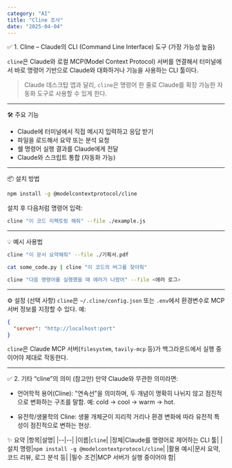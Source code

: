 ```yaml
---
category: "AI"
title: "Cline 조사"
date: "2025-04-04"
---
```


✅ 1. Cline – Claude의 CLI (Command Line Interface) 도구 (가장 가능성 높음)

`cline`은 Claude와 로컬 MCP(Model Context Protocol) 서버를 연결해서 터미널에서 바로 명령어 기반으로 Claude와 대화하거나 기능을 사용하는 CLI 툴이다.

> Claude 데스크탑 앱과 달리, `cline`은 명령어 한 줄로 Claude를 확장 가능한 자동화 도구로 사용할 수 있게 한다.

---

🛠 주요 기능
- Claude에 터미널에서 직접 메시지 입력하고 응답 받기
- 파일을 로드해서 요약 또는 분석 요청
- 쉘 명령어 실행 결과를 Claude에게 전달
- Claude와 스크립트 통합 (자동화 가능)

---

📦 설치 방법
```bash
npm install -g @modelcontextprotocol/cline
```
설치 후 다음처럼 명령어 입력:
```bash
cline "이 코드 리팩토링 해줘" --file ./example.js
```

---

💡 예시 사용법
```bash
cline "이 문서 요약해줘" --file ./기획서.pdf
```
```bash
cat some_code.py | cline "이 코드의 버그를 찾아줘"
```
```bash
cline "다음 명령어를 실행했을 때 에러가 나왔어" --file <에러 로그>
```

---

⚙️ 설정 (선택 사항)
`cline`은 `~/.cline/config.json` 또는 `.env`에서 환경변수로 MCP 서버 정보를 지정할 수 있다. 예:
```json
{
  "server": "http://localhost:port"
}
```
`cline`은 Claude MCP 서버(`filesystem`, `tavily-mcp` 등)가 백그라운드에서 실행 중이어야 제대로 작동한다.

---

✅ 2. 기타 “cline”의 의미 (참고만)
만약 Claude와 무관한 의미라면:

- 언어학적 용어(Cline): "연속선"을 의미하며, 두 개념이 명확히 나뉘지 않고 점진적으로 변화하는 구조를 말함. 예: cold → cool → warm → hot.

- 유전학/생물학의 Cline: 생물 개체군이 지리적 거리나 환경 변화에 따라 유전적 특성이 점진적으로 변하는 현상.

✨ 요약
|항목|설명|
|--|--|
|이름|`cline`|
|정체|Claude를 명령어로 제어하는 CLI 툴|
|설치 명령|`npm install -g @modelcontextprotocol/cline`|
|활용 예시|문서 요약, 코드 리뷰, 로그 분석 등|
|필수 조건|MCP 서버가 실행 중이어야 함|